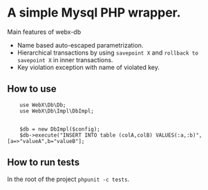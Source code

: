 # A simple Mysql PHP wrapper.
Main features of webx-db

* Name based auto-escaped parametrization.
* Hierarchical transactions by using `savepoint X` and `rollback to savepoint X` in inner transactions.
* Key violation exception with name of violated key.

## How to use
```
    use WebX\Db\Db;
    use WebX\Db\Impl\DbImpl;


    $db = new DbImpl($config);
    $db->execute("INSERT INTO table (colA,colB) VALUES(:a,:b)",[a=>"valueA",b="valueB"];

```


## How to run tests
In the root of the project `phpunit -c tests`.
